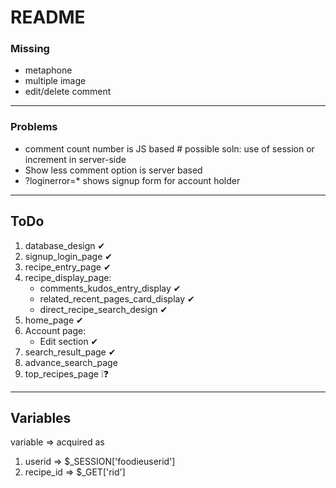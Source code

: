 # README #

### Missing ###
* metaphone
* multiple image
* edit/delete comment
---
### Problems ###
* comment count number is JS based	# possible soln: use of session or increment in server-side
* Show less comment option is server based
* ?loginerror=* shows signup form for account holder
---
## ToDo ###
1. database_design ✔
2. signup_login_page ✔
3. recipe_entry_page ✔
4. recipe_display_page:
	* comments_kudos_entry_display ✔
	* related_recent_pages_card_display ✔
	* direct_recipe_search_design ✔
5. home_page ✔
6. Account page:
	* Edit section ✔
7. search_result_page ✔
8. advance_search_page
9. top_recipes_page ❕❓
---
## Variables ###
   variable		=>	acquired as
   
1. userid		=>	$_SESSION['foodieuserid']
2. recipe_id	=>	$_GET['rid']